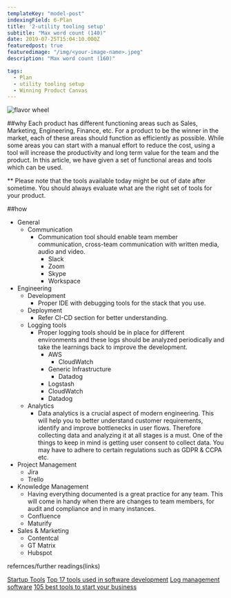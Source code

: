 ```yaml
---
templateKey: "model-post"
indexingField: 6-Plan
title: '2-utility tooling setup'
subtitle: "Max word count (140)"
date: 2019-07-25T15:04:10.000Z
featuredpost: true
featuredimage: "/img/<your-image-name>.jpeg"
description: "Max word count (160)"

tags:
  - Plan
  - utility tooling setup
  - Winning Product Canvas
---
```


![flavor wheel](/img/<your-image-name>.jpeg)


##why
Each product has different functioning areas such as Sales, Marketing, Engineering, Finance, etc. For a product to be the winner in the market, each of these areas should function as efficiently as possible. While some areas you can start with a manual effort to reduce the cost, using a tool will increase the productivity and long term value for the team and the product. 
In this article, we have given a set of functional areas and tools which can be used. 

** Please note that the tools available today might be out of date after sometime. You should always evaluate what are the right set of tools for your product.

##how

- General
  - Communication
    - Communication tool should enable team member communication, cross-team communication with written media, audio and video.
      - Slack
      - Zoom
      - Skype
      - Workspace
- Engineering
  - Development
    - Proper IDE with debugging tools for the stack that you use.
  - Deployment
    - Refer CI-CD section for better understanding.
  - Logging tools
    - Proper logging tools should be in place for different environments and these logs should be analyzed periodically and take the learnings back to improve the development. 
      - AWS
        - CloudWatch
      - Generic Infrastructure
        - Datadog
      - Logstash
      - CloudWatch
      - Datadog
  - Analytics
    - Data analytics is a crucial aspect of modern engineering. This will help you to better understand customer requirements, identify and improve bottlenecks in user flows. Therefore collecting data and analyzing it at all stages is a must. One of the things to keep in mind is getting user consent to collect data. You may have to adhere to certain regulations such as GDPR & CCPA etc.
- Project Management
  - Jira
  - Trello
- Knowledge Management
  - Having everything documented is a great practice for any team. This will come in handy when there are changes to team members, for audit and compliance and in many instances. 
  - Confluence
  - Maturify
- Sales & Marketing
  - Contentcal
  - GT Matrix
  - Hubspot


refernces/further readings(links)

[Startup Tools](https://www.cloudways.com/blog/best-startup-tools/)
[Top 17 tools used in software development](https://dzone.com/articles/top-17-tools-used-in-software-development)
[Log management software](https://www.softwaretestinghelp.com/log-management-software/)
[105 best tools to start your business](https://medium.com/the-mission/the-105-best-tools-to-start-your-business-in-2018-1675a457b4de)
